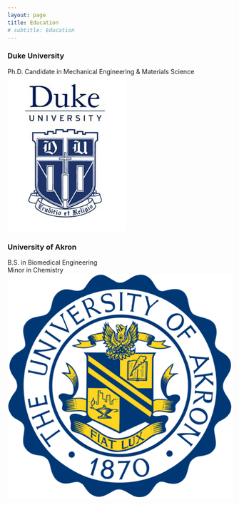 ```yaml
---
layout: page
title: Education
# subtitle: Education
---
```



### Duke University  
Ph.D. Candidate in Mechanical Engineering & Materials Science  
![Duke University logo](/Duke.jpeg)

### University of Akron  
B.S. in Biomedical Engineering  
Minor in Chemistry  
![University of Akron Logo](/Akron.png)
